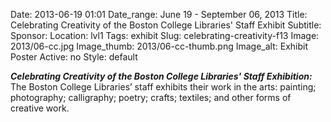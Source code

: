 Date: 2013-06-19 01:01 
Date_range: June 19 - September 06, 2013
Title: Celebrating Creativity of the Boston College Libraries' Staff Exhibit 
Subtitle: 
Sponsor:
Location: lvl1
Tags: exhibit
Slug: celebrating-creativity-f13
Image: 2013/06-cc.jpg
Image_thumb: 2013/06-cc-thumb.png
Image_alt: Exhibit Poster
Active: no
Style: default

<strong><em>Celebrating Creativity of the Boston College Libraries' Staff Exhibition: </em></strong>The   Boston College Libraries&rsquo; staff exhibits their work in the arts:   painting; photography; calligraphy; poetry; crafts; textiles; and other   forms of creative work.